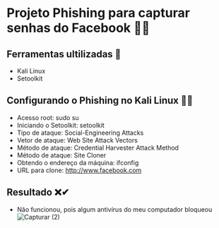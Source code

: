 # Projeto Phishing para capturar senhas do Facebook 🐱‍💻

## Ferramentas ultilizadas 🚀
- Kali Linux
- Setoolkit

## Configurando o Phishing no Kali Linux 👩‍💻
- Acesso root: sudo su
- Iniciando o Setoolkit: setoolkit
- Tipo de ataque: Social-Engineering Attacks
- Vetor de ataque: Web Site Attack Vectors
- Método de ataque: Credential Harvester Attack Method
- Método de ataque: Site Cloner
- Obtendo o endereço da máquina: ifconfig
- URL para clone: http://www.facebook.com

## Resultado ❌✔
- Não funcionou, pois algum antivírus do meu computador bloqueou
![Capturar (2)](https://github.com/user-attachments/assets/64a2756d-9545-415f-9c58-156c07cc3fae)
